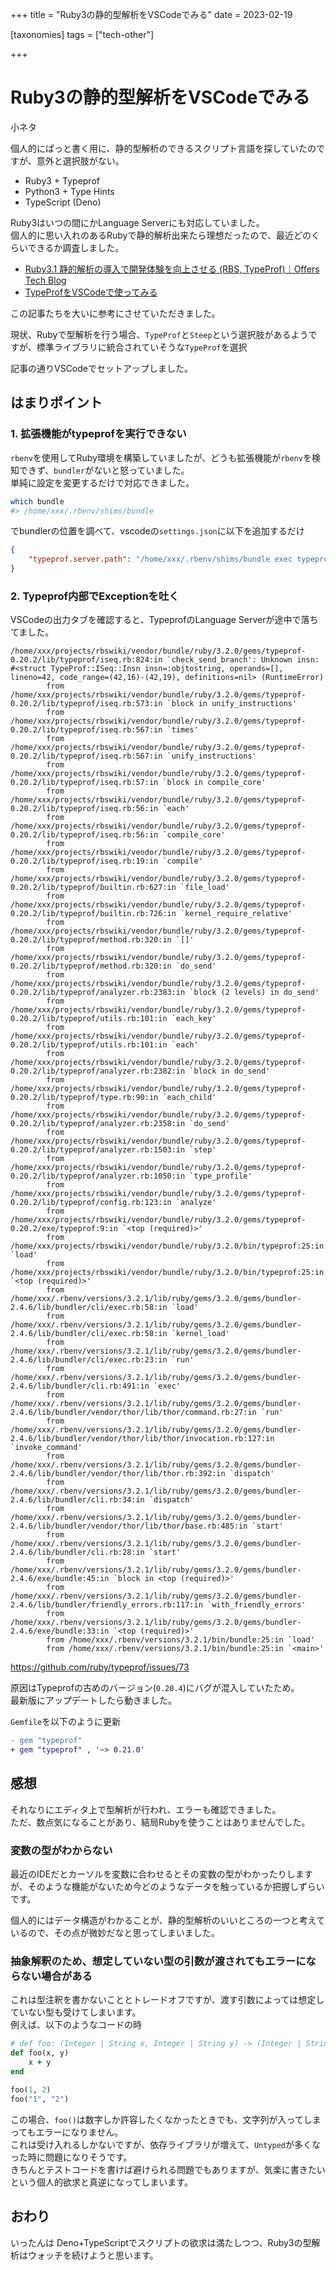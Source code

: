 +++
title = "Ruby3の静的型解析をVSCodeでみる"
date = 2023-02-19

[taxonomies]
tags = ["tech-other"]

+++

# Ruby3の静的型解析をVSCodeでみる

小ネタ

個人的にぱっと書く用に、静的型解析のできるスクリプト言語を探していたのですが、意外と選択肢がない。

- Ruby3 + Typeprof
- Python3 + Type Hints
- TypeScript (Deno)

Ruby3はいつの間にかLanguage Serverにも対応していました。  
個人的に思い入れのあるRubyで静的解析出来たら理想だったので、最近どのくらいできるか調査しました。  

<!-- more -->

- [Ruby3.1 静的解析の導入で開発体験を向上させる (RBS, TypeProf)｜Offers Tech Blog](https://zenn.dev/offers/articles/20220509-ruby3-type-interpretation)
- [TypeProfをVSCodeで使ってみる](https://zenn.dev/razokulover/scraps/9aebac9a0fc31c)

この記事たちを大いに参考にさせていただきました。

現状、Rubyで型解析を行う場合、`TypeProf`と`Steep`という選択肢があるようですが、標準ライブラリに統合されていそうな`TypeProf`を選択

記事の通りVSCodeでセットアップしました。

## はまりポイント

### 1. 拡張機能がtypeprofを実行できない

`rbenv`を使用してRuby環境を構築していましたが、どうも拡張機能が`rbenv`を検知できず、`bundler`がないと怒っていました。  
単純に設定を変更するだけで対応できました。

```sh
which bundle
#> /home/xxx/.rbenv/shims/bundle
```

でbundlerの位置を調べて、vscodeの`settings.json`に以下を追加するだけ

```json
{
    "typeprof.server.path": "/home/xxx/.rbenv/shims/bundle exec typeprof"
}
```

### 2. Typeprof内部でExceptionを吐く

VSCodeの出力タブを確認すると、TypeprofのLanguage Serverが途中で落ちてました。

```text
/home/xxx/projects/rbswiki/vendor/bundle/ruby/3.2.0/gems/typeprof-0.20.2/lib/typeprof/iseq.rb:824:in `check_send_branch': Unknown insn: #<struct TypeProf::ISeq::Insn insn=:objtostring, operands=[], lineno=42, code_range=(42,16)-(42,19), definitions=nil> (RuntimeError)
        from /home/xxx/projects/rbswiki/vendor/bundle/ruby/3.2.0/gems/typeprof-0.20.2/lib/typeprof/iseq.rb:573:in `block in unify_instructions'
        from /home/xxx/projects/rbswiki/vendor/bundle/ruby/3.2.0/gems/typeprof-0.20.2/lib/typeprof/iseq.rb:567:in `times'
        from /home/xxx/projects/rbswiki/vendor/bundle/ruby/3.2.0/gems/typeprof-0.20.2/lib/typeprof/iseq.rb:567:in `unify_instructions'
        from /home/xxx/projects/rbswiki/vendor/bundle/ruby/3.2.0/gems/typeprof-0.20.2/lib/typeprof/iseq.rb:57:in `block in compile_core'
        from /home/xxx/projects/rbswiki/vendor/bundle/ruby/3.2.0/gems/typeprof-0.20.2/lib/typeprof/iseq.rb:56:in `each'
        from /home/xxx/projects/rbswiki/vendor/bundle/ruby/3.2.0/gems/typeprof-0.20.2/lib/typeprof/iseq.rb:56:in `compile_core'
        from /home/xxx/projects/rbswiki/vendor/bundle/ruby/3.2.0/gems/typeprof-0.20.2/lib/typeprof/iseq.rb:19:in `compile'
        from /home/xxx/projects/rbswiki/vendor/bundle/ruby/3.2.0/gems/typeprof-0.20.2/lib/typeprof/builtin.rb:627:in `file_load'
        from /home/xxx/projects/rbswiki/vendor/bundle/ruby/3.2.0/gems/typeprof-0.20.2/lib/typeprof/builtin.rb:726:in `kernel_require_relative'
        from /home/xxx/projects/rbswiki/vendor/bundle/ruby/3.2.0/gems/typeprof-0.20.2/lib/typeprof/method.rb:320:in `[]'
        from /home/xxx/projects/rbswiki/vendor/bundle/ruby/3.2.0/gems/typeprof-0.20.2/lib/typeprof/method.rb:320:in `do_send'
        from /home/xxx/projects/rbswiki/vendor/bundle/ruby/3.2.0/gems/typeprof-0.20.2/lib/typeprof/analyzer.rb:2383:in `block (2 levels) in do_send'
        from /home/xxx/projects/rbswiki/vendor/bundle/ruby/3.2.0/gems/typeprof-0.20.2/lib/typeprof/utils.rb:101:in `each_key'
        from /home/xxx/projects/rbswiki/vendor/bundle/ruby/3.2.0/gems/typeprof-0.20.2/lib/typeprof/utils.rb:101:in `each'
        from /home/xxx/projects/rbswiki/vendor/bundle/ruby/3.2.0/gems/typeprof-0.20.2/lib/typeprof/analyzer.rb:2382:in `block in do_send'
        from /home/xxx/projects/rbswiki/vendor/bundle/ruby/3.2.0/gems/typeprof-0.20.2/lib/typeprof/type.rb:90:in `each_child'
        from /home/xxx/projects/rbswiki/vendor/bundle/ruby/3.2.0/gems/typeprof-0.20.2/lib/typeprof/analyzer.rb:2358:in `do_send'
        from /home/xxx/projects/rbswiki/vendor/bundle/ruby/3.2.0/gems/typeprof-0.20.2/lib/typeprof/analyzer.rb:1503:in `step'
        from /home/xxx/projects/rbswiki/vendor/bundle/ruby/3.2.0/gems/typeprof-0.20.2/lib/typeprof/analyzer.rb:1050:in `type_profile'
        from /home/xxx/projects/rbswiki/vendor/bundle/ruby/3.2.0/gems/typeprof-0.20.2/lib/typeprof/config.rb:123:in `analyze'
        from /home/xxx/projects/rbswiki/vendor/bundle/ruby/3.2.0/gems/typeprof-0.20.2/exe/typeprof:9:in `<top (required)>'
        from /home/xxx/projects/rbswiki/vendor/bundle/ruby/3.2.0/bin/typeprof:25:in `load'
        from /home/xxx/projects/rbswiki/vendor/bundle/ruby/3.2.0/bin/typeprof:25:in `<top (required)>'
        from /home/xxx/.rbenv/versions/3.2.1/lib/ruby/gems/3.2.0/gems/bundler-2.4.6/lib/bundler/cli/exec.rb:58:in `load'
        from /home/xxx/.rbenv/versions/3.2.1/lib/ruby/gems/3.2.0/gems/bundler-2.4.6/lib/bundler/cli/exec.rb:58:in `kernel_load'
        from /home/xxx/.rbenv/versions/3.2.1/lib/ruby/gems/3.2.0/gems/bundler-2.4.6/lib/bundler/cli/exec.rb:23:in `run'
        from /home/xxx/.rbenv/versions/3.2.1/lib/ruby/gems/3.2.0/gems/bundler-2.4.6/lib/bundler/cli.rb:491:in `exec'
        from /home/xxx/.rbenv/versions/3.2.1/lib/ruby/gems/3.2.0/gems/bundler-2.4.6/lib/bundler/vendor/thor/lib/thor/command.rb:27:in `run'
        from /home/xxx/.rbenv/versions/3.2.1/lib/ruby/gems/3.2.0/gems/bundler-2.4.6/lib/bundler/vendor/thor/lib/thor/invocation.rb:127:in `invoke_command'
        from /home/xxx/.rbenv/versions/3.2.1/lib/ruby/gems/3.2.0/gems/bundler-2.4.6/lib/bundler/vendor/thor/lib/thor.rb:392:in `dispatch'
        from /home/xxx/.rbenv/versions/3.2.1/lib/ruby/gems/3.2.0/gems/bundler-2.4.6/lib/bundler/cli.rb:34:in `dispatch'
        from /home/xxx/.rbenv/versions/3.2.1/lib/ruby/gems/3.2.0/gems/bundler-2.4.6/lib/bundler/vendor/thor/lib/thor/base.rb:485:in `start'
        from /home/xxx/.rbenv/versions/3.2.1/lib/ruby/gems/3.2.0/gems/bundler-2.4.6/lib/bundler/cli.rb:28:in `start'
        from /home/xxx/.rbenv/versions/3.2.1/lib/ruby/gems/3.2.0/gems/bundler-2.4.6/exe/bundle:45:in `block in <top (required)>'
        from /home/xxx/.rbenv/versions/3.2.1/lib/ruby/gems/3.2.0/gems/bundler-2.4.6/lib/bundler/friendly_errors.rb:117:in `with_friendly_errors'
        from /home/xxx/.rbenv/versions/3.2.1/lib/ruby/gems/3.2.0/gems/bundler-2.4.6/exe/bundle:33:in `<top (required)>'
        from /home/xxx/.rbenv/versions/3.2.1/bin/bundle:25:in `load'
        from /home/xxx/.rbenv/versions/3.2.1/bin/bundle:25:in `<main>'
```

<https://github.com/ruby/typeprof/issues/73>

原因はTypeprofの古めのバージョン(`0.20.4`)にバグが混入していたため。  
最新版にアップデートしたら動きました。

`Gemfile`を以下のように更新

```diff
- gem "typeprof"
+ gem "typeprof" , '~> 0.21.0'
```

## 感想

それなりにエディタ上で型解析が行われ、エラーも確認できました。  
ただ、数点気になることがあり、結局Rubyを使うことはありませんでした。

### 変数の型がわからない

最近のIDEだとカーソルを変数に合わせるとその変数の型がわかったりしますが、そのような機能がないため今どのようなデータを触っているか把握しずらいです。

個人的にはデータ構造がわかることが、静的型解析のいいところの一つと考えているので、その点が微妙だなと思ってしまいました。

### 抽象解釈のため、想定していない型の引数が渡されてもエラーにならない場合がある

これは型注釈を書かないこととトレードオフですが、渡す引数によっては想定していない型も受けてしまいます。  
例えば、以下のようなコードの時

```ruby
# def foo: (Integer | String x, Integer | String y) -> (Integer | String)
def foo(x, y)
    x + y
end

foo(1, 2)
foo("1", "2")
```

この場合、`foo()`は数字しか許容したくなかったときでも、文字列が入ってしまってもエラーになりません。  
これは受け入れるしかないですが、依存ライブラリが増えて、`Untyped`が多くなった時に問題になりそうです。  
きちんとテストコードを書けば避けられる問題でもありますが、気楽に書きたいという個人的欲求と真逆になってしまいます。

## おわり

いったんは Deno+TypeScriptでスクリプトの欲求は満たしつつ、Ruby3の型解析はウォッチを続けようと思います。

